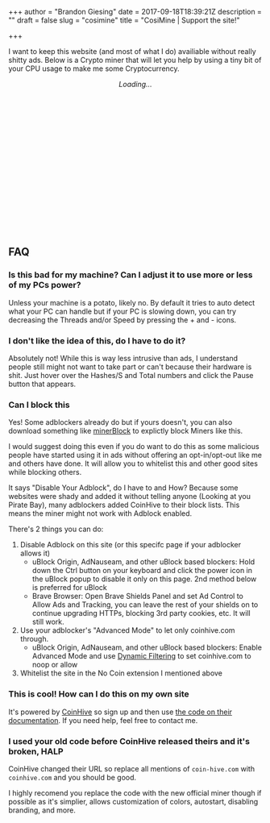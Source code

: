 +++
author = "Brandon Giesing"
date = 2017-09-18T18:39:21Z
description = ""
draft = false
slug = "cosimine"
title = "CosiMine | Support the site!"

+++

I want to keep this website (and most of what I do) availiable without really
shitty ads. Below is a Crypto miner that will let you help by using a tiny bit
of your CPU usage to make me some Cryptocurrency.

<center><script src="https://authedmine.com/lib/simple-ui.min.js" async defer></script>
<div class="coinhive-miner" 
	style="width: 100%; height: 300px"
	data-key="UB0lonLFJXV0T5HYTiTcqgEJhcI9cxKW"
   data-autostart="true"
   data-whitelabel="true"
   data-background="#001"
   data-text="#fff"
   data-graph="#fff000"
   data-action="#ed008c">
	<em>Loading...</em>
</div></center>

## FAQ

### Is this bad for my machine? Can I adjust it to use more or less of my PCs power?

Unless your machine is a potato, likely no. By default it tries to auto detect
what your PC can handle but if your PC is slowing down, you can try decreasing
the Threads and/or Speed by pressing the +  and -  icons.

### I don't like the idea of this, do I have to do it?

Absolutely not! While this is way less intrusive than ads, I understand people still might not want to take
part or can't because their hardware is shit. Just hover over the Hashes/S and
Total numbers and click the Pause button that appears.

### Can I block this

Yes! Some adblockers already do but if yours doesn't, you can also download
something like [minerBlock][minerblock] to explictly block Miners like this.

I would suggest doing this even if you do want to do this as some malicious
people have started using it in ads without offering an opt-in/opt-out like me
and others have done. It will allow you to whitelist this and other good sites
while blocking others.

It says "Disable Your Adblock", do I have to and How?  Because some websites
were shady and added it without telling anyone (Looking at you Pirate Bay), many
adblockers added CoinHive to their block lists. This means the miner might not
work with Adblock enabled.

There's 2 things you can do:

1. Disable Adblock on this site (or this specifc page if your adblocker allows
   it)
    * uBlock Origin, AdNauseam, and other uBlock based blockers: Hold down the
    Ctrl  button on your keyboard and click the power icon in the uBlock popup
    to disable it only on this page. 2nd method below is preferred for uBlock
    * Brave Browser: Open Brave Shields Panel and set Ad Control to Allow Ads
      and Tracking, you can leave the rest of your shields on to continue
      upgrading HTTPs, blocking 3rd party cookies, etc. It will still work.
2. Use your adblocker's "Advanced Mode" to let only coinhive.com  through.
    * uBlock Origin, AdNauseam, and other uBlock based blockers: Enable Advanced
    Mode and use [Dynamic Filtering][dynamic-filtering] to set coinhive.com  to
    noop or allow
3. Whitelist the site in the No Coin extension I mentioned above

### This is cool! How can I do this on my own site

It's powered by [CoinHive][coinhive] so sign up and then use [the code on their
documentation][docs]. If you need help, feel free to contact me.

### I used your old code before CoinHive released theirs and it's broken, HALP

CoinHive changed their URL so replace all mentions of `coin-hive.com` with
`coinhive.com` and you should be good.

I highly recomend you replace the code with the new official miner though if
possible as it's simplier, allows customization of colors, autostart, disabling
branding, and more.

[minerblock]: https://chrome.google.com/webstore/detail/minerblock/emikbbbebcdfohonlaifafnoanocnebl
[dynamic-filtering]: https://github.com/gorhill/uBlock/wiki/Dynamic-filtering:-quick-guide
[coinhive]: https://coinhive.com
[docs]: https://coinhive.com/documentation/simple-ui
